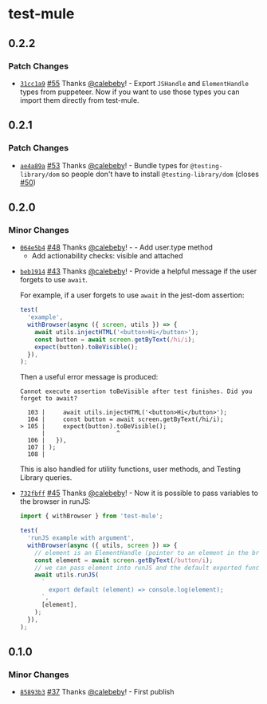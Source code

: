 # test-mule

## 0.2.2

### Patch Changes

- [`31cc1a9`](https://github.com/cloudfour/test-mule/commit/31cc1a91e0ebf1a0ec9f82ed2575acf7371bb9b1) [#55](https://github.com/cloudfour/test-mule/pull/55) Thanks [@calebeby](https://github.com/calebeby)! - Export `JSHandle` and `ElementHandle` types from puppeteer. Now if you want to use those types you can import them directly from test-mule.

## 0.2.1

### Patch Changes

- [`ae4a89a`](https://github.com/cloudfour/test-mule/commit/ae4a89a2b822976d17ecb291a0b7b9c32cc1b6a6) [#53](https://github.com/cloudfour/test-mule/pull/53) Thanks [@calebeby](https://github.com/calebeby)! - Bundle types for `@testing-library/dom` so people don't have to install `@testing-library/dom` (closes [#50](https://github.com/cloudfour/test-mule/issues/50))

## 0.2.0

### Minor Changes

- [`064e5b4`](https://github.com/cloudfour/test-mule/commit/064e5b4d4b6c08d54cb4dcf167a824fe115b23ce) [#48](https://github.com/cloudfour/test-mule/pull/48) Thanks [@calebeby](https://github.com/calebeby)! - - Add user.type method
  - Add actionability checks: visible and attached

* [`beb1914`](https://github.com/cloudfour/test-mule/commit/beb19143fb8de4b4fc8aeb3c6c9899906e193c90) [#43](https://github.com/cloudfour/test-mule/pull/43) Thanks [@calebeby](https://github.com/calebeby)! - Provide a helpful message if the user forgets to use `await`.

  For example, if a user forgets to use `await` in the jest-dom assertion:

  ```js
  test(
    'example',
    withBrowser(async ({ screen, utils }) => {
      await utils.injectHTML('<button>Hi</button>');
      const button = await screen.getByText(/hi/i);
      expect(button).toBeVisible();
    }),
  );
  ```

  Then a useful error message is produced:

  ```
  Cannot execute assertion toBeVisible after test finishes. Did you forget to await?

    103 |     await utils.injectHTML('<button>Hi</button>');
    104 |     const button = await screen.getByText(/hi/i);
  > 105 |     expect(button).toBeVisible();
        |                    ^
    106 |   }),
    107 | );
    108 |
  ```

  This is also handled for utility functions, user methods, and Testing Library queries.

- [`732fbff`](https://github.com/cloudfour/test-mule/commit/732fbffd3abb63d679a00a5cbef2aaf60fe9a147) [#45](https://github.com/cloudfour/test-mule/pull/45) Thanks [@calebeby](https://github.com/calebeby)! - Now it is possible to pass variables to the browser in runJS:

  ```js
  import { withBrowser } from 'test-mule';

  test(
    'runJS example with argument',
    withBrowser(async ({ utils, screen }) => {
      // element is an ElementHandle (pointer to an element in the browser)
      const element = await screen.getByText(/button/i);
      // we can pass element into runJS and the default exported function can access it as an Element
      await utils.runJS(
        `
          export default (element) => console.log(element);
        `,
        [element],
      );
    }),
  );
  ```

## 0.1.0

### Minor Changes

- [`85893b3`](https://github.com/cloudfour/test-mule/commit/85893b32648e1f640a0c3505a84ee0e35061cd71) [#37](https://github.com/cloudfour/test-mule/pull/37) Thanks [@calebeby](https://github.com/calebeby)! - First publish
